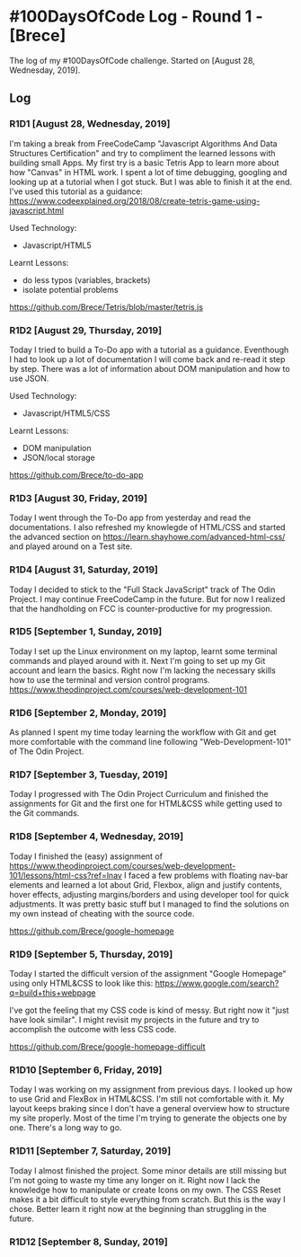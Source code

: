# #100DaysOfCode Log - Round 1 - [Brece]

The log of my #100DaysOfCode challenge. Started on [August 28, Wednesday, 2019].

## Log

### R1D1 [August 28, Wednesday, 2019]

I'm taking a break from FreeCodeCamp "Javascript Algorithms And Data Structures Certification" and try to compliment the learned lessons with building small Apps. My first try is a basic Tetris App to learn more about how "Canvas" in HTML work. I spent a lot of time debugging, googling and looking up at a tutorial when I got stuck. But I was able to finish it at the end.
I've used this tutorial as a guidance: https://www.codeexplained.org/2018/08/create-tetris-game-using-javascript.html

Used Technology:

- Javascript/HTML5

Learnt Lessons:

- do less typos (variables, brackets)
- isolate potential problems

https://github.com/Brece/Tetris/blob/master/tetris.js

### R1D2 [August 29, Thursday, 2019]

Today I tried to build a To-Do app with a tutorial as a guidance. Eventhough I had to look up a lot of documentation I will come back and re-read it step by step. There was a lot of information about DOM manipulation and how to use JSON.

Used Technology:

- Javascript/HTML5/CSS

Learnt Lessons:

- DOM manipulation
- JSON/local storage

https://github.com/Brece/to-do-app

### R1D3 [August 30, Friday, 2019]

Today I went through the To-Do app from yesterday and read the documentations. I also refreshed my knowlegde of HTML/CSS and started the advanced section on https://learn.shayhowe.com/advanced-html-css/ and played around on a Test site.

### R1D4 [August 31, Saturday, 2019]

Today I decided to stick to the "Full Stack JavaScript" track of The Odin Project. I may continue FreeCodeCamp in the future. But for now I realized that the handholding on FCC is counter-productive for my progression.

### R1D5 [September 1, Sunday, 2019]

Today I set up the Linux environment on my laptop, learnt some terminal commands and played around with it. Next I'm going to set up my Git account and learn the basics. Right now I'm lacking the necessary skills how to use the terminal and version control programs.
https://www.theodinproject.com/courses/web-development-101

### R1D6 [September 2, Monday, 2019]

As planned I spent my time today learning the workflow with Git and get more comfortable with the command line following "Web-Development-101" of The Odin Project.

### R1D7 [September 3, Tuesday, 2019]

Today I progressed with The Odin Project Curriculum and finished the assignments for Git and the first one for HTML&CSS while getting used to the Git commands.

### R1D8 [September 4, Wednesday, 2019]

Today I finished the (easy) assignment of https://www.theodinproject.com/courses/web-development-101/lessons/html-css?ref=lnav
I faced a few problems with floating nav-bar elements and learned a lot about Grid, Flexbox, align and justify contents, hover effects, adjusting margins/borders and using developer tool for quick adjustments. It was pretty basic stuff but I managed to find the solutions on my own instead of cheating with the source code.

https://github.com/Brece/google-homepage

### R1D9 [September 5, Thursday, 2019]

Today I started the difficult version of the assignment "Google Homepage" using only HTML&CSS to look like this:
https://www.google.com/search?q=build+this+webpage

I've got the feeling that my CSS code is kind of messy. But right now it "just have look similar". I might revisit my projects in the future and try to accomplish the outcome with less CSS code.

https://github.com/Brece/google-homepage-difficult

### R1D10 [September 6, Friday, 2019]

Today I was working on my assignment from previous days. I looked up how to use Grid and FlexBox in HTML&CSS. I'm still not comfortable with it. My layout keeps braking since I don't have a general overview how to structure my site properly. Most of the time I'm trying to generate the objects one by one. There's a long way to go.

### R1D11 [September 7, Saturday, 2019]

Today I almost finished the project. Some minor details are still missing but I'm not going to waste my time any longer on it. Right now I lack the knowledge how to manipulate or create Icons on my own.
The CSS Reset makes it a bit difficult to style everything from scratch. But this is the way I chose. Better learn it right now at the beginning than struggling in the future.

### R1D12 [September 8, Sunday, 2019]
